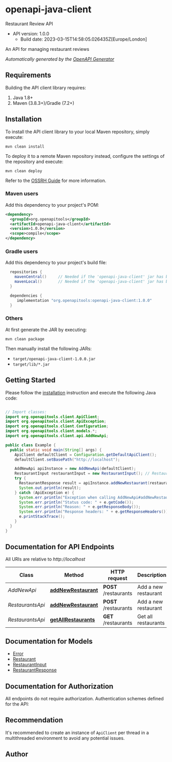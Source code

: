# openapi-java-client

Restaurant Review API
- API version: 1.0.0
  - Build date: 2023-03-15T14:58:05.026435Z[Europe/London]

An API for managing restaurant reviews


*Automatically generated by the [OpenAPI Generator](https://openapi-generator.tech)*


## Requirements

Building the API client library requires:
1. Java 1.8+
2. Maven (3.8.3+)/Gradle (7.2+)

## Installation

To install the API client library to your local Maven repository, simply execute:

```shell
mvn clean install
```

To deploy it to a remote Maven repository instead, configure the settings of the repository and execute:

```shell
mvn clean deploy
```

Refer to the [OSSRH Guide](http://central.sonatype.org/pages/ossrh-guide.html) for more information.

### Maven users

Add this dependency to your project's POM:

```xml
<dependency>
  <groupId>org.openapitools</groupId>
  <artifactId>openapi-java-client</artifactId>
  <version>1.0.0</version>
  <scope>compile</scope>
</dependency>
```

### Gradle users

Add this dependency to your project's build file:

```groovy
  repositories {
    mavenCentral()     // Needed if the 'openapi-java-client' jar has been published to maven central.
    mavenLocal()       // Needed if the 'openapi-java-client' jar has been published to the local maven repo.
  }

  dependencies {
     implementation "org.openapitools:openapi-java-client:1.0.0"
  }
```

### Others

At first generate the JAR by executing:

```shell
mvn clean package
```

Then manually install the following JARs:

* `target/openapi-java-client-1.0.0.jar`
* `target/lib/*.jar`

## Getting Started

Please follow the [installation](#installation) instruction and execute the following Java code:

```java

// Import classes:
import org.openapitools.client.ApiClient;
import org.openapitools.client.ApiException;
import org.openapitools.client.Configuration;
import org.openapitools.client.models.*;
import org.openapitools.client.api.AddNewApi;

public class Example {
  public static void main(String[] args) {
    ApiClient defaultClient = Configuration.getDefaultApiClient();
    defaultClient.setBasePath("http://localhost");

    AddNewApi apiInstance = new AddNewApi(defaultClient);
    RestaurantInput restaurantInput = new RestaurantInput(); // RestaurantInput | The restaurant to add.
    try {
      RestaurantResponse result = apiInstance.addNewRestaurant(restaurantInput);
      System.out.println(result);
    } catch (ApiException e) {
      System.err.println("Exception when calling AddNewApi#addNewRestaurant");
      System.err.println("Status code: " + e.getCode());
      System.err.println("Reason: " + e.getResponseBody());
      System.err.println("Response headers: " + e.getResponseHeaders());
      e.printStackTrace();
    }
  }
}

```

## Documentation for API Endpoints

All URIs are relative to *http://localhost*

Class | Method | HTTP request | Description
------------ | ------------- | ------------- | -------------
*AddNewApi* | [**addNewRestaurant**](docs/AddNewApi.md#addNewRestaurant) | **POST** /restaurants | Add a new restaurant
*RestaurantsApi* | [**addNewRestaurant**](docs/RestaurantsApi.md#addNewRestaurant) | **POST** /restaurants | Add a new restaurant
*RestaurantsApi* | [**getAllRestaurants**](docs/RestaurantsApi.md#getAllRestaurants) | **GET** /restaurants | Get all restaurants


## Documentation for Models

 - [Error](docs/Error.md)
 - [Restaurant](docs/Restaurant.md)
 - [RestaurantInput](docs/RestaurantInput.md)
 - [RestaurantResponse](docs/RestaurantResponse.md)


## Documentation for Authorization

All endpoints do not require authorization.
Authentication schemes defined for the API:

## Recommendation

It's recommended to create an instance of `ApiClient` per thread in a multithreaded environment to avoid any potential issues.

## Author



